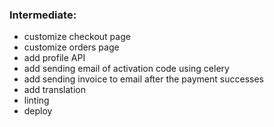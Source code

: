 ### Intermediate:
- customize checkout page
- customize orders page
- add profile API
- add sending email of activation code using celery
- add sending invoice to email after the payment successes
- add translation
- linting
- deploy

